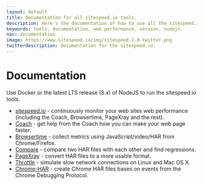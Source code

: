 ```yaml
---
layout: default
title: Documentation for all sitespeed.io tools.
description: Here's the documentation of how to use all the sitespeed.io tools. Use latest LTS release 8.x of NodeJs or Docker containers to get them up and running.
keywords: tools, documentation, web performance, version, nodejs.
nav: documentation
image: https://www.sitespeed.io/img/sitespeed-2.0-twitter.png
twitterdescription: Documentation for the sitespeed.io.
---
```

# Documentation

Use Docker or the latest LTS release (8.x) of NodeJS to run the sitespeed.io tools.

 * [sitespeed.io]({{site.baseurl}}/documentation/sitespeed.io/) - continuously monitor your web sites web performance  (including the Coach, Browsertime, PageXray and the rest).
 * [Coach]({{site.baseurl}}/documentation/coach/) - get help from the Coach how you can make your web page faster.
 * [Browsertime]({{site.baseurl}}/documentation/browsertime/) - collect metrics using JavaScript/video/HAR from Chrome/Firefox.
 * [Compare]({{site.baseurl}}/documentation/compare/) - compare two HAR files with each other and find regressions.
 * [PageXray]({{site.baseurl}}/documentation/pagexray/) - convert HAR files to a more usable format.
 * [Throttle]({{site.baseurl}}/documentation/throttle/) - simulate slow network connections on Linux and Mac OS X.
 * [Chrome-HAR]({{site.baseurl}}/documentation/chrome-har/) - create Chrome HAR files bases on events from the Chrome Debugging Protocol.
